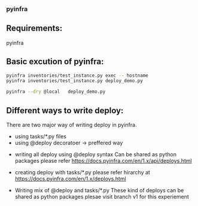 ### pyinfra 

Requirements:
------------
pyinfra

Basic excution of pyinfra:
---------------------------
```sh
pyinfra inventories/test_instance.py exec -- hostname
pyinfra inventories/test_instance.py deploy_demo.py

pyinfra --dry @local   deploy_demo.py
```

Different ways to write deploy:
-------------------------------
There are two major way of writing deploy in pyinfra. 
* using tasks/*.py files
* using @deploy decoratoer -> preffered way

- writing all deploy using @deploy syntax
Can be shared as python packages
please refer https://docs.pyinfra.com/en/1.x/api/deploys.html

- creating deploy with tasks/*.py
please refer hirarchy at https://docs.pyinfra.com/en/1.x/deploys.html

- Writing mix of @deploy and tasks/*.py 
These kind of deploys can be shared as python packages
plesae visit branch v1 for this experiement

